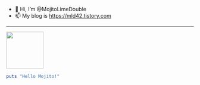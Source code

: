 - 👋 Hi, I’m @MojitoLimeDouble
- 📫 My blog is https://mld42.tistory.com

<hr/>

<img src="https://user-images.githubusercontent.com/66380736/146685970-32e43826-2378-4edb-bc6c-2a2c7edf3d93.png" width="100" height="100"/>

```ruby
puts "Hello Mojito!"
```
